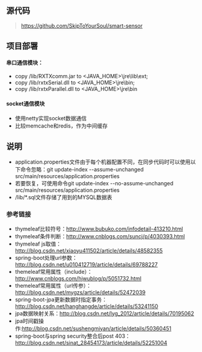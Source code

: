 ## 源代码
> https://github.com/SkipToYourSoul/smart-sensor

## 项目部署

#### 串口通信模块：

* copy /lib/RXTXcomm.jar to <JAVA_HOME>\jre\lib\ext;
* copy /lib/rxtxSerial.dll to <JAVA_HOME>\jre\bin;
* copy /lib/rxtxParallel.dll to <JAVA_HOME>\jre\bin

#### socket通信模块

* 使用netty实现socket数据通信
* 比较memcache和redis，作为中间缓存

## 说明

* application.properties文件由于每个机器配置不同，在同步代码时可以使用以下命令忽略：git update-index --assume-unchanged src/main/resources/application.properties
* 若要恢复，可使用命令git update-index --no-assume-unchanged src/main/resources/application.properties
* /lib/*.sql文件存储了用到的MYSQL数据表



### 参考链接

* thymeleaf比较符号：http://www.bubuko.com/infodetail-413210.html
* thymeleaf条件判断：http://www.cnblogs.com/suncj/p/4030393.html
* thymeleaf js取值：http://blog.csdn.net/xiaoyu411502/article/details/48582355
* spring-boot处理url参数：http://blog.csdn.net/u010412719/article/details/69788227
* themeleaf常用属性（include）：http://www.cnblogs.com/hjwublog/p/5051732.html
* themeleaf常用属性（url传参）：http://blog.csdn.net/mygzs/article/details/52472039
* spring-boot-jpa更新数据时指定事务：http://blog.csdn.net/hanghangde/article/details/53241150
* jpa数据映射关系：http://blog.csdn.net/lyg_2012/article/details/70195062
* jpa时间戳操作:http://blog.csdn.net/sushengmiyan/article/details/50360451
* spring-boot与spring security整合后post 403：http://blog.csdn.net/sinat_28454173/article/details/52251004